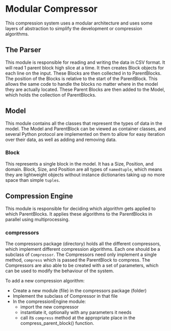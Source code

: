 # Modular Compressor

This compression system uses a modular architecture and uses some layers of
abstraction to simplify the development or compression algorithms.

## The Parser
This module is responsible for reading and writing the data in CSV format.
It will read 1 parent block high slice at a time. It then creates Block objects
for each line on the input. These Blocks are then collected in to ParentBlocks.
The position of the Blocks is relative to the start of the ParentBlock. This
allows the same code to handle the blocks no matter where in the model they are
actually located. These Parent Blocks are then added to the Model, which holds
the collection of ParentBlocks.

## Model
This module contains all the classes that represent the types of data in the
model. The Model and ParentBlock can be viewed as container classes, and
several Python protocol are implemented on them to allow for easy iteration over
their data, as well as adding and removing data.

### Block
This represents a single block in the model. It has a Size, Position, and
domain. Block, Size, and Position are all types of `namedtuple`, which means
they are lightweight objects without instance dictionaries taking up no more
space than simple `tuples`.

## Compression Engine
This module is responsible for deciding which algorithm gets applied to which
ParentBlocks. It applies these algorithms to the ParentBlocks in parallel using
multiprocessing.

### compressors
The compressors package (directory) holds all the different compressors, which
implement different compression algorithms. Each one should be a subclass
of `Compressor`. The Compressors need only implement a single method, `compress`
which is passed the ParentBlock to compress. The Compressors are also able
to be created with a set of parameters, which can be used to modify the
behaviour of the system.

To add a new compression algorithm:
- Create a new module (file) in the compressors package (folder)
- Implement the subclass of Compressor in that file
- In the compressionEngine module:
  - import the new compressor
  - instantiate it, optionally with any parameters it needs
  - call its `compress` method at the appropriate place in the 
    compress_parent_block() function.